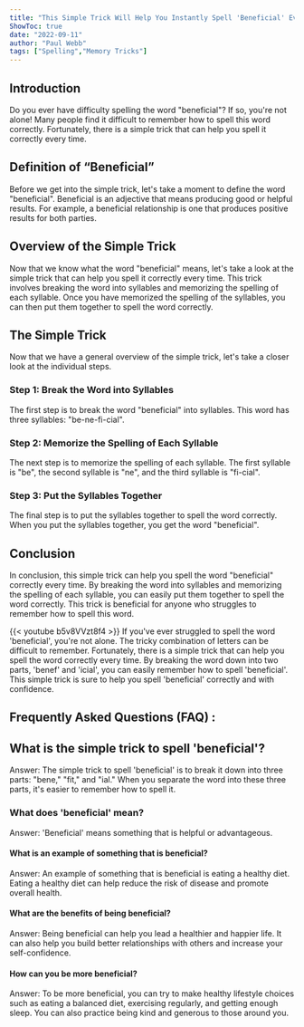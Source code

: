 ```yaml
---
title: "This Simple Trick Will Help You Instantly Spell 'Beneficial' Every Time!"
ShowToc: true 
date: "2022-09-11"
author: "Paul Webb" 
tags: ["Spelling","Memory Tricks"]
---
```

## Introduction
Do you ever have difficulty spelling the word "beneficial"? If so, you're not alone! Many people find it difficult to remember how to spell this word correctly. Fortunately, there is a simple trick that can help you spell it correctly every time. 

## Definition of “Beneficial”
Before we get into the simple trick, let's take a moment to define the word "beneficial". Beneficial is an adjective that means producing good or helpful results. For example, a beneficial relationship is one that produces positive results for both parties.

## Overview of the Simple Trick
Now that we know what the word "beneficial" means, let's take a look at the simple trick that can help you spell it correctly every time. This trick involves breaking the word into syllables and memorizing the spelling of each syllable. Once you have memorized the spelling of the syllables, you can then put them together to spell the word correctly.

## The Simple Trick
Now that we have a general overview of the simple trick, let's take a closer look at the individual steps. 

### Step 1: Break the Word into Syllables
The first step is to break the word "beneficial" into syllables. This word has three syllables: "be-ne-fi-cial". 

### Step 2: Memorize the Spelling of Each Syllable
The next step is to memorize the spelling of each syllable. The first syllable is "be", the second syllable is "ne", and the third syllable is "fi-cial". 

### Step 3: Put the Syllables Together
The final step is to put the syllables together to spell the word correctly. When you put the syllables together, you get the word "beneficial". 

## Conclusion
In conclusion, this simple trick can help you spell the word "beneficial" correctly every time. By breaking the word into syllables and memorizing the spelling of each syllable, you can easily put them together to spell the word correctly. This trick is beneficial for anyone who struggles to remember how to spell this word.

{{< youtube b5v8VVzt8f4 >}} 
If you've ever struggled to spell the word 'beneficial', you're not alone. The tricky combination of letters can be difficult to remember. Fortunately, there is a simple trick that can help you spell the word correctly every time. By breaking the word down into two parts, 'benef' and 'icial', you can easily remember how to spell 'beneficial'. This simple trick is sure to help you spell 'beneficial' correctly and with confidence.

## Frequently Asked Questions (FAQ) :
<h2>What is the simple trick to spell 'beneficial'?</h2>

Answer: The simple trick to spell 'beneficial' is to break it down into three parts: "bene," "fit," and "ial." When you separate the word into these three parts, it's easier to remember how to spell it. 

<h3>What does 'beneficial' mean?</h3>

Answer: 'Beneficial' means something that is helpful or advantageous. 

<h4>What is an example of something that is beneficial?</h4>

Answer: An example of something that is beneficial is eating a healthy diet. Eating a healthy diet can help reduce the risk of disease and promote overall health. 

<h4>What are the benefits of being beneficial?</h4>

Answer: Being beneficial can help you lead a healthier and happier life. It can also help you build better relationships with others and increase your self-confidence. 

<h4>How can you be more beneficial?</h4>

Answer: To be more beneficial, you can try to make healthy lifestyle choices such as eating a balanced diet, exercising regularly, and getting enough sleep. You can also practice being kind and generous to those around you.





